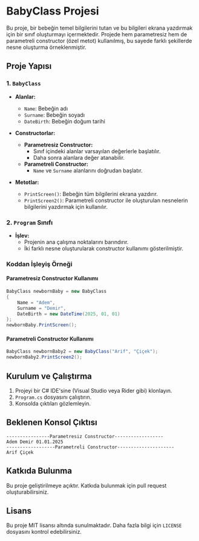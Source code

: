# BabyClass Projesi

Bu proje, bir bebeğin temel bilgilerini tutan ve bu bilgileri ekrana yazdırmak için bir sınıf oluşturmayı içermektedir.
Projede hem parametresiz hem de parametreli constructor (özel metot) kullanılmış, bu sayede farklı şekillerde nesne oluşturma örneklenmiştir.

## Proje Yapısı

### 1. `BabyClass`
- **Alanlar:**
  - `Name`: Bebeğin adı
  - `Surname`: Bebeğin soyadı
  - `DateBirth`: Bebeğin doğum tarihi

- **Constructorlar:**
  - **Parametresiz Constructor:**
    - Sınıf içindeki alanlar varsayılan değerlerle başlatılır.
    - Daha sonra alanlara değer atanabilir.
  - **Parametreli Constructor:**
    - `Name` ve `Surname` alanlarını doğrudan başlatır.

- **Metotlar:**
  - `PrintScreen()`: Bebeğin tüm bilgilerini ekrana yazdırır.
  - `PrintScreen2()`: Parametreli constructor ile oluşturulan nesnelerin bilgilerini yazdırmak için kullanılır.

### 2. `Program` Sınıfı
- **İşlev:**
  - Projenin ana çalışma noktalarını barındırır.
  - İki farklı nesne oluşturularak constructor kullanımı gösterilmiştir.

### Koddan İşleyiş Örneği
#### Parametresiz Constructor Kullanımı
```csharp
BabyClass newbornBaby = new BabyClass
{
    Name = "Adem",
    Surname = "Demir",
    DateBirth = new DateTime(2025, 01, 01)
};
newbornBaby.PrintScreen();
```
#### Parametreli Constructor Kullanımı
```csharp
BabyClass newbornBaby2 = new BabyClass("Arif", "Çiçek");
newbornBaby2.PrintScreen2();
```

## Kurulum ve Çalıştırma
1. Projeyi bir C# IDE'sine (Visual Studio veya Rider gibi) klonlayın.
2. `Program.cs` dosyasını çalıştırın.
3. Konsolda çıktıları gözlemleyin.

## Beklenen Konsol Çıktısı
```
----------------Parametresiz Constructor------------------
Adem Demir 01.01.2025
------------------Parametreli Constructor---------------------
Arif Çiçek
```

## Katkıda Bulunma
Bu proje geliştirilmeye açıktır. Katkıda bulunmak için pull request oluşturabilirsiniz.

## Lisans
Bu proje MIT lisansı altında sunulmaktadır. Daha fazla bilgi için `LICENSE` dosyasını kontrol edebilirsiniz.

